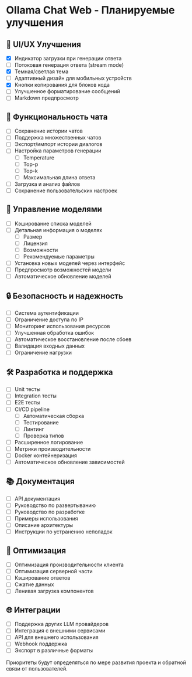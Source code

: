 # Ollama Chat Web - Планируемые улучшения

## 🎨 UI/UX Улучшения
- [x] Индикатор загрузки при генерации ответа
- [ ] Потоковая генерация ответа (stream mode)
- [x] Темная/светлая тема
- [ ] Адаптивный дизайн для мобильных устройств
- [x] Кнопки копирования для блоков кода
- [ ] Улучшенное форматирование сообщений
- [ ] Markdown предпросмотр

## 💬 Функциональность чата
- [ ] Сохранение истории чатов
- [ ] Поддержка множественных чатов
- [ ] Экспорт/импорт истории диалогов
- [ ] Настройка параметров генерации
  - [ ] Temperature
  - [ ] Top-p
  - [ ] Top-k
  - [ ] Максимальная длина ответа
- [ ] Загрузка и анализ файлов
- [ ] Сохранение пользовательских настроек

## 🤖 Управление моделями
- [ ] Кэширование списка моделей
- [ ] Детальная информация о моделях
  - [ ] Размер
  - [ ] Лицензия
  - [ ] Возможности
  - [ ] Рекомендуемые параметры
- [ ] Установка новых моделей через интерфейс
- [ ] Предпросмотр возможностей модели
- [ ] Автоматическое обновление моделей

## 🔒 Безопасность и надежность
- [ ] Система аутентификации
- [ ] Ограничение доступа по IP
- [ ] Мониторинг использования ресурсов
- [ ] Улучшенная обработка ошибок
- [ ] Автоматическое восстановление после сбоев
- [ ] Валидация входных данных
- [ ] Ограничение нагрузки

## 🛠 Разработка и поддержка
- [ ] Unit тесты
- [ ] Integration тесты
- [ ] E2E тесты
- [ ] CI/CD pipeline
  - [ ] Автоматическая сборка
  - [ ] Тестирование
  - [ ] Линтинг
  - [ ] Проверка типов
- [ ] Расширенное логирование
- [ ] Метрики производительности
- [ ] Docker контейнеризация
- [ ] Автоматическое обновление зависимостей

## 📚 Документация
- [ ] API документация
- [ ] Руководство по развертыванию
- [ ] Руководство по разработке
- [ ] Примеры использования
- [ ] Описание архитектуры
- [ ] Инструкции по устранению неполадок

## 🔄 Оптимизация
- [ ] Оптимизация производительности клиента
- [ ] Оптимизация серверной части
- [ ] Кэширование ответов
- [ ] Сжатие данных
- [ ] Ленивая загрузка компонентов

## 🌐 Интеграции
- [ ] Поддержка других LLM провайдеров
- [ ] Интеграция с внешними сервисами
- [ ] API для внешнего использования
- [ ] Webhook поддержка
- [ ] Экспорт в различные форматы

Приоритеты будут определяться по мере развития проекта и обратной связи от пользователей.
